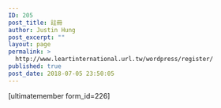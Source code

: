 ```yaml
---
ID: 205
post_title: 註冊
author: Justin Hung
post_excerpt: ""
layout: page
permalink: >
  http://www.leartinternational.url.tw/wordpress/register/
published: true
post_date: 2018-07-05 23:50:05
---
```

[ultimatemember form_id=226]